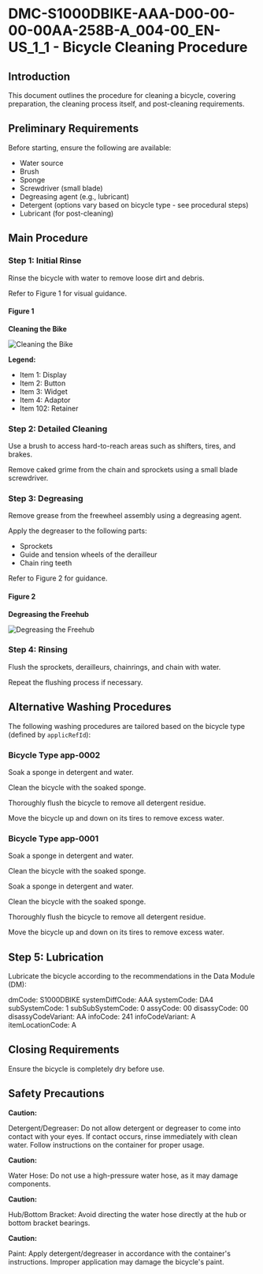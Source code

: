 # DMC-S1000DBIKE-AAA-D00-00-00-00AA-258B-A_004-00_EN-US_1_1 - Bicycle Cleaning Procedure

## Introduction

This document outlines the procedure for cleaning a bicycle, covering preparation, the cleaning process itself, and post-cleaning requirements.

## Preliminary Requirements

Before starting, ensure the following are available:

*   Water source
*   Brush
*   Sponge
*   Screwdriver (small blade)
*   Degreasing agent (e.g., lubricant)
*   Detergent (options vary based on bicycle type - see procedural steps)
*   Lubricant (for post-cleaning)

## Main Procedure

### Step 1: Initial Rinse

Rinse the bicycle with water to remove loose dirt and debris.

Refer to Figure 1 for visual guidance.

#### Figure 1

**Cleaning the Bike**

![Cleaning the Bike](ICN-C0419-S1000D0359-001-01)

**Legend:**

*   Item 1: Display
*   Item 2: Button
*   Item 3: Widget
*   Item 4: Adaptor
*   Item 102: Retainer

### Step 2: Detailed Cleaning

Use a brush to access hard-to-reach areas such as shifters, tires, and brakes.

Remove caked grime from the chain and sprockets using a small blade screwdriver.

### Step 3: Degreasing

Remove grease from the freewheel assembly using a degreasing agent.

Apply the degreaser to the following parts:

*   Sprockets
*   Guide and tension wheels of the derailleur
*   Chain ring teeth

Refer to Figure 2 for guidance.

#### Figure 2

**Degreasing the Freehub**

![Degreasing the Freehub](ICN-C0419-S1000D0400-001-01)

### Step 4: Rinsing

Flush the sprockets, derailleurs, chainrings, and chain with water.

Repeat the flushing process if necessary.

## Alternative Washing Procedures

The following washing procedures are tailored based on the bicycle type (defined by `applicRefId`):

### Bicycle Type app-0002

Soak a sponge in detergent and water.

Clean the bicycle with the soaked sponge.

Thoroughly flush the bicycle to remove all detergent residue.

Move the bicycle up and down on its tires to remove excess water.

### Bicycle Type app-0001

Soak a sponge in detergent and water.

Clean the bicycle with the soaked sponge.

Soak a sponge in detergent and water.

Clean the bicycle with the soaked sponge.

Thoroughly flush the bicycle to remove all detergent residue.

Move the bicycle up and down on its tires to remove excess water.

## Step 5: Lubrication

Lubricate the bicycle according to the recommendations in the Data Module (DM):

dmCode: S1000DBIKE
systemDiffCode: AAA
systemCode: DA4
subSystemCode: 1
subSubSystemCode: 0
assyCode: 00
disassyCode: 00
disassyCodeVariant: AA
infoCode: 241
infoCodeVariant: A
itemLocationCode: A
## Closing Requirements

Ensure the bicycle is completely dry before use.

## Safety Precautions

**Caution:**

Detergent/Degreaser: Do not allow detergent or degreaser to come into contact with your eyes. If contact occurs, rinse immediately with clean water.  Follow instructions on the container for proper usage.

**Caution:**

Water Hose: Do not use a high-pressure water hose, as it may damage components.

**Caution:**

Hub/Bottom Bracket: Avoid directing the water hose directly at the hub or bottom bracket bearings.

**Caution:**

Paint: Apply detergent/degreaser in accordance with the container's instructions. Improper application may damage the bicycle's paint.
